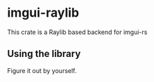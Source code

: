 # imgui-raylib

This crate is a Raylib based backend for imgui-rs

## Using the library

Figure it out by yourself.
